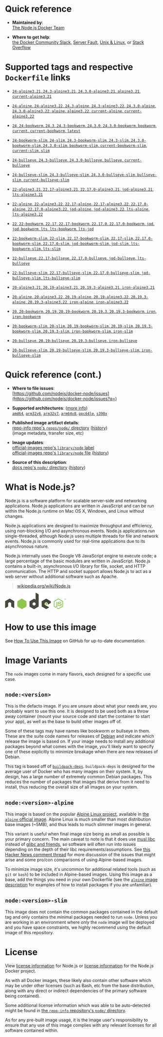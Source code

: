 <!--

********************************************************************************

WARNING:

    DO NOT EDIT "node/README.md"

    IT IS AUTO-GENERATED

    (from the other files in "node/" combined with a set of templates)

********************************************************************************

-->

# Quick reference

-	**Maintained by**:  
	[The Node.js Docker Team](https://github.com/nodejs/docker-node)

-	**Where to get help**:  
	[the Docker Community Slack](https://dockr.ly/comm-slack), [Server Fault](https://serverfault.com/help/on-topic), [Unix & Linux](https://unix.stackexchange.com/help/on-topic), or [Stack Overflow](https://stackoverflow.com/help/on-topic)

# Supported tags and respective `Dockerfile` links

-	[`24-alpine3.21`, `24.3-alpine3.21`, `24.3.0-alpine3.21`, `alpine3.21`, `current-alpine3.21`](https://github.com/nodejs/docker-node/blob/781fc74e97c58255f2078b1ffcc85f16208b2604/24/alpine3.21/Dockerfile)

-	[`24-alpine`, `24-alpine3.22`, `24.3-alpine`, `24.3-alpine3.22`, `24.3.0-alpine`, `24.3.0-alpine3.22`, `alpine`, `alpine3.22`, `current-alpine`, `current-alpine3.22`](https://github.com/nodejs/docker-node/blob/781fc74e97c58255f2078b1ffcc85f16208b2604/24/alpine3.22/Dockerfile)

-	[`24`, `24-bookworm`, `24.3`, `24.3-bookworm`, `24.3.0`, `24.3.0-bookworm`, `bookworm`, `current`, `current-bookworm`, `latest`](https://github.com/nodejs/docker-node/blob/781fc74e97c58255f2078b1ffcc85f16208b2604/24/bookworm/Dockerfile)

-	[`24-bookworm-slim`, `24-slim`, `24.3-bookworm-slim`, `24.3-slim`, `24.3.0-bookworm-slim`, `24.3.0-slim`, `bookworm-slim`, `current-bookworm-slim`, `current-slim`, `slim`](https://github.com/nodejs/docker-node/blob/781fc74e97c58255f2078b1ffcc85f16208b2604/24/bookworm-slim/Dockerfile)

-	[`24-bullseye`, `24.3-bullseye`, `24.3.0-bullseye`, `bullseye`, `current-bullseye`](https://github.com/nodejs/docker-node/blob/781fc74e97c58255f2078b1ffcc85f16208b2604/24/bullseye/Dockerfile)

-	[`24-bullseye-slim`, `24.3-bullseye-slim`, `24.3.0-bullseye-slim`, `bullseye-slim`, `current-bullseye-slim`](https://github.com/nodejs/docker-node/blob/781fc74e97c58255f2078b1ffcc85f16208b2604/24/bullseye-slim/Dockerfile)

-	[`22-alpine3.21`, `22.17-alpine3.21`, `22.17.0-alpine3.21`, `jod-alpine3.21`, `lts-alpine3.21`](https://github.com/nodejs/docker-node/blob/781fc74e97c58255f2078b1ffcc85f16208b2604/22/alpine3.21/Dockerfile)

-	[`22-alpine`, `22-alpine3.22`, `22.17-alpine`, `22.17-alpine3.22`, `22.17.0-alpine`, `22.17.0-alpine3.22`, `jod-alpine`, `jod-alpine3.22`, `lts-alpine`, `lts-alpine3.22`](https://github.com/nodejs/docker-node/blob/781fc74e97c58255f2078b1ffcc85f16208b2604/22/alpine3.22/Dockerfile)

-	[`22`, `22-bookworm`, `22.17`, `22.17-bookworm`, `22.17.0`, `22.17.0-bookworm`, `jod`, `jod-bookworm`, `lts`, `lts-bookworm`, `lts-jod`](https://github.com/nodejs/docker-node/blob/781fc74e97c58255f2078b1ffcc85f16208b2604/22/bookworm/Dockerfile)

-	[`22-bookworm-slim`, `22-slim`, `22.17-bookworm-slim`, `22.17-slim`, `22.17.0-bookworm-slim`, `22.17.0-slim`, `jod-bookworm-slim`, `jod-slim`, `lts-bookworm-slim`, `lts-slim`](https://github.com/nodejs/docker-node/blob/781fc74e97c58255f2078b1ffcc85f16208b2604/22/bookworm-slim/Dockerfile)

-	[`22-bullseye`, `22.17-bullseye`, `22.17.0-bullseye`, `jod-bullseye`, `lts-bullseye`](https://github.com/nodejs/docker-node/blob/781fc74e97c58255f2078b1ffcc85f16208b2604/22/bullseye/Dockerfile)

-	[`22-bullseye-slim`, `22.17-bullseye-slim`, `22.17.0-bullseye-slim`, `jod-bullseye-slim`, `lts-bullseye-slim`](https://github.com/nodejs/docker-node/blob/781fc74e97c58255f2078b1ffcc85f16208b2604/22/bullseye-slim/Dockerfile)

-	[`20-alpine3.21`, `20.19-alpine3.21`, `20.19.3-alpine3.21`, `iron-alpine3.21`](https://github.com/nodejs/docker-node/blob/009449f787348218b6b4ecbfb359b8dd1d0092fc/20/alpine3.21/Dockerfile)

-	[`20-alpine`, `20-alpine3.22`, `20.19-alpine`, `20.19-alpine3.22`, `20.19.3-alpine`, `20.19.3-alpine3.22`, `iron-alpine`, `iron-alpine3.22`](https://github.com/nodejs/docker-node/blob/009449f787348218b6b4ecbfb359b8dd1d0092fc/20/alpine3.22/Dockerfile)

-	[`20`, `20-bookworm`, `20.19`, `20.19-bookworm`, `20.19.3`, `20.19.3-bookworm`, `iron`, `iron-bookworm`](https://github.com/nodejs/docker-node/blob/009449f787348218b6b4ecbfb359b8dd1d0092fc/20/bookworm/Dockerfile)

-	[`20-bookworm-slim`, `20-slim`, `20.19-bookworm-slim`, `20.19-slim`, `20.19.3-bookworm-slim`, `20.19.3-slim`, `iron-bookworm-slim`, `iron-slim`](https://github.com/nodejs/docker-node/blob/009449f787348218b6b4ecbfb359b8dd1d0092fc/20/bookworm-slim/Dockerfile)

-	[`20-bullseye`, `20.19-bullseye`, `20.19.3-bullseye`, `iron-bullseye`](https://github.com/nodejs/docker-node/blob/009449f787348218b6b4ecbfb359b8dd1d0092fc/20/bullseye/Dockerfile)

-	[`20-bullseye-slim`, `20.19-bullseye-slim`, `20.19.3-bullseye-slim`, `iron-bullseye-slim`](https://github.com/nodejs/docker-node/blob/009449f787348218b6b4ecbfb359b8dd1d0092fc/20/bullseye-slim/Dockerfile)

# Quick reference (cont.)

-	**Where to file issues**:  
	[https://github.com/nodejs/docker-node/issues](https://github.com/nodejs/docker-node/issues?q=)

-	**Supported architectures**: ([more info](https://github.com/docker-library/official-images#architectures-other-than-amd64))  
	[`amd64`](https://hub.docker.com/r/amd64/node/), [`arm32v6`](https://hub.docker.com/r/arm32v6/node/), [`arm32v7`](https://hub.docker.com/r/arm32v7/node/), [`arm64v8`](https://hub.docker.com/r/arm64v8/node/), [`ppc64le`](https://hub.docker.com/r/ppc64le/node/), [`s390x`](https://hub.docker.com/r/s390x/node/)

-	**Published image artifact details**:  
	[repo-info repo's `repos/node/` directory](https://github.com/docker-library/repo-info/blob/master/repos/node) ([history](https://github.com/docker-library/repo-info/commits/master/repos/node))  
	(image metadata, transfer size, etc)

-	**Image updates**:  
	[official-images repo's `library/node` label](https://github.com/docker-library/official-images/issues?q=label%3Alibrary%2Fnode)  
	[official-images repo's `library/node` file](https://github.com/docker-library/official-images/blob/master/library/node) ([history](https://github.com/docker-library/official-images/commits/master/library/node))

-	**Source of this description**:  
	[docs repo's `node/` directory](https://github.com/docker-library/docs/tree/master/node) ([history](https://github.com/docker-library/docs/commits/master/node))

# What is Node.js?

Node.js is a software platform for scalable server-side and networking applications. Node.js applications are written in JavaScript and can be run within the Node.js runtime on Mac OS X, Windows, and Linux without changes.

Node.js applications are designed to maximize throughput and efficiency, using non-blocking I/O and asynchronous events. Node.js applications run single-threaded, although Node.js uses multiple threads for file and network events. Node.js is commonly used for real-time applications due to its asynchronous nature.

Node.js internally uses the Google V8 JavaScript engine to execute code; a large percentage of the basic modules are written in JavaScript. Node.js contains a built-in, asynchronous I/O library for file, socket, and HTTP communication. The HTTP and socket support allows Node.js to act as a web server without additional software such as Apache.

> [wikipedia.org/wiki/Node.js](https://en.wikipedia.org/wiki/Node.js)

![logo](https://raw.githubusercontent.com/docker-library/docs/01c12653951b2fe592c1f93a13b4e289ada0e3a1/node/logo.png)

# How to use this image

See [How To Use This Image](https://github.com/nodejs/docker-node/blob/master/README.md#how-to-use-this-image) on GitHub for up-to-date documentation.

# Image Variants

The `node` images come in many flavors, each designed for a specific use case.

## `node:<version>`

This is the defacto image. If you are unsure about what your needs are, you probably want to use this one. It is designed to be used both as a throw away container (mount your source code and start the container to start your app), as well as the base to build other images off of.

Some of these tags may have names like bookworm or bullseye in them. These are the suite code names for releases of [Debian](https://wiki.debian.org/DebianReleases) and indicate which release the image is based on. If your image needs to install any additional packages beyond what comes with the image, you'll likely want to specify one of these explicitly to minimize breakage when there are new releases of Debian.

This tag is based off of [`buildpack-deps`](https://hub.docker.com/_/buildpack-deps/). `buildpack-deps` is designed for the average user of Docker who has many images on their system. It, by design, has a large number of extremely common Debian packages. This reduces the number of packages that images that derive from it need to install, thus reducing the overall size of all images on your system.

## `node:<version>-alpine`

This image is based on the popular [Alpine Linux project](https://alpinelinux.org), available in [the `alpine` official image](https://hub.docker.com/_/alpine). Alpine Linux is much smaller than most distribution base images (~5MB), and thus leads to much slimmer images in general.

This variant is useful when final image size being as small as possible is your primary concern. The main caveat to note is that it does use [musl libc](https://musl.libc.org) instead of [glibc and friends](https://www.etalabs.net/compare_libcs.html), so software will often run into issues depending on the depth of their libc requirements/assumptions. See [this Hacker News comment thread](https://news.ycombinator.com/item?id=10782897) for more discussion of the issues that might arise and some pro/con comparisons of using Alpine-based images.

To minimize image size, it's uncommon for additional related tools (such as `git` or `bash`) to be included in Alpine-based images. Using this image as a base, add the things you need in your own Dockerfile (see the [`alpine` image description](https://hub.docker.com/_/alpine/) for examples of how to install packages if you are unfamiliar).

## `node:<version>-slim`

This image does not contain the common packages contained in the default tag and only contains the minimal packages needed to run `node`. Unless you are working in an environment where *only* the `node` image will be deployed and you have space constraints, we highly recommend using the default image of this repository.

# License

View [license information](https://github.com/nodejs/node/blob/master/LICENSE) for Node.js or [license information](https://github.com/nodejs/docker-node/blob/master/LICENSE) for the Node.js Docker project.

As with all Docker images, these likely also contain other software which may be under other licenses (such as Bash, etc from the base distribution, along with any direct or indirect dependencies of the primary software being contained).

Some additional license information which was able to be auto-detected might be found in [the `repo-info` repository's `node/` directory](https://github.com/docker-library/repo-info/tree/master/repos/node).

As for any pre-built image usage, it is the image user's responsibility to ensure that any use of this image complies with any relevant licenses for all software contained within.
